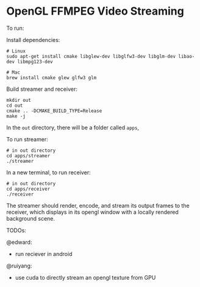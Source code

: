 # OpenGL FFMPEG Video Streaming

To run:

Install dependencies:
```
# Linux
sudo apt-get install cmake libglew-dev libglfw3-dev libglm-dev libao-dev libmpg123-dev
```

```
# Mac
brew install cmake glew glfw3 glm
```

Build streamer and receiver:
```
mkdir out
cd out
cmake .. -DCMAKE_BUILD_TYPE=Release
make -j
```

In the `out` directory, there will be a folder called `apps`,

To run streamer:
```
# in out directory
cd apps/streamer
./streamer
```

In a new terminal, to run receiver:
```
# in out directory
cd apps/receiver
./receiver
```

The streamer should render, encode, and stream its output frames to the receiver, which displays in its opengl window with a locally rendered background scene.

TODOs:

@edward:
- run reciever in android

@ruiyang:
- use cuda to directly stream an opengl texture from GPU
